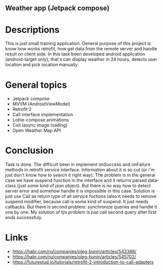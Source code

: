 ## Weather app (Jetpack compose)

# Descriptions
This is just small training application. General purpose of this project is know how works retrofit, how get data from the remote server and handle result on client side. In this task been developed android application (android-target only), that's can display weather in 24 hours, detects user location and pick location manually.

# General topics
* Jetpack compose
* MVVM (AndroidViewModel)
* Retrofit 2
* Call interface implementation
* Lottie-compose animations
* Coil (async image loading)
* Open Weather Map API

# Conclusion
Task is done. The difficult been in implement onSuccess and onFailure methods in retrofit service interface. Information about it is so cut (or i'm just don't know how to search it right way). The problem is in the general case we have suspend function in the interface and it returns parsed data-class (just some kind of json object). But there is no way how to detect server error and somehow handle it is impossible in this case. Solution is just use Call<T> as return type of all service fuctions (also it needs to remove suspend modifier, because call is some kind of suspend. It just needs callbacks. But there is second problem: synchronize queries and handle it one by one. My solution of tjis problem is just call second query after first ends successfuly.

# Links 
- https://habr.com/ru/companies/oleg-bunin/articles/543386/
- https://habr.com/ru/companies/oleg-bunin/articles/545702/
- https://futurestud.io/tutorials/retrofit-2-introduction-to-call-adapters
